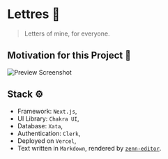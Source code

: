 # Lettres 💌

> Letters of mine, for everyone.

## Motivation for this Project 💬

![Preview Screenshot](https://github.com/NarixHine/lettres/assets/127665924/27d09163-1239-4921-93a4-2ea3180094e5)

## Stack ⚙️
- Framework: `Next.js`,
- UI Library: `Chakra UI`,
- Database: `Xata`,
- Authentication: `Clerk`,
- Deployed on `Vercel`,
- Text written in `Markdown`, rendered by [`zenn-editor`](https://github.com/zenn-dev/zenn-editor).
